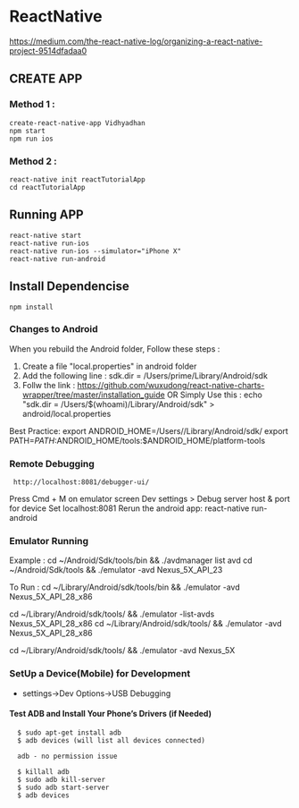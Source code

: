 

# ReactNative 

https://medium.com/the-react-native-log/organizing-a-react-native-project-9514dfadaa0

## CREATE APP

### Method 1 : 

    create-react-native-app Vidhyadhan
    npm start 
    npm run ios
  
### Method 2 : 

    react-native init reactTutorialApp
    cd reactTutorialApp

## Running APP
    react-native start
    react-native run-ios
    react-native run-ios --simulator="iPhone X"
    react-native run-android

## Install Dependencise

    npm install

### Changes to Android

   When you rebuild the Android folder, Follow these steps :
   1. Create a file "local.properties" in android folder
   2. Add the following line : sdk.dir = /Users/prime/Library/Android/sdk
   3. Follw the link : https://github.com/wuxudong/react-native-charts-wrapper/tree/master/installation_guide
   OR Simply Use this :
   echo "sdk.dir = /Users/$(whoami)/Library/Android/sdk" > android/local.properties

   Best Practice:
    export ANDROID_HOME=/Users/<username>/Library/Android/sdk/
    export PATH=$PATH:$ANDROID_HOME/tools:$ANDROID_HOME/platform-tools


### Remote Debugging
     http://localhost:8081/debugger-ui/
 
   Press Cmd + M on emulator screen
   Dev settings > Debug server host & port for device
   Set localhost:8081
   Rerun the android app: react-native run-android

### Emulator Running

  Example :
  cd ~/Android/Sdk/tools/bin && ./avdmanager list avd
  cd ~/Android/Sdk/tools && ./emulator -avd Nexus_5X_API_23

  To Run :
  cd  ~/Library/Android/sdk/tools/bin && ./emulator -avd Nexus_5X_API_28_x86

  cd  ~/Library/Android/sdk/tools/ && ./emulator -list-avds
  Nexus_5X_API_28_x86
  cd  ~/Library/Android/sdk/tools/ && ./emulator -avd Nexus_5X_API_28_x86

  cd  ~/Library/Android/sdk/tools/ && ./emulator -avd Nexus_5X
  
 ### SetUp a Device(Mobile) for Development
 
   - settings->Dev Options->USB Debugging
  
  #### Test ADB and Install Your Phone’s Drivers (if Needed)
   
      $ sudo apt-get install adb
      $ adb devices (will list all devices connected)
      
      adb - no permission issue
      
      $ killall adb
      $ sudo adb kill-server
      $ sudo adb start-server
      $ adb devices 


